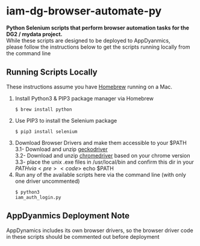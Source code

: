 # iam-dg-browser-automate-py
**Python Selenium scripts that perform browser automation tasks for the DG2 / mydata project.**<br />
While these scripts are designed to be deployed to AppDyanmics, <br />
please follow the instructions below to get the scripts running locally from the command line 


## Running Scripts Locally
These instructions assume you have [Homebrew](https://brew.sh/) running on a Mac. 

1. Install Python3 & PIP3 package manager via Homebrew    
    <pre><code>$ brew install python</code></pre>
2. Use PIP3 to install the Selenium package
    <pre><code>$ pip3 install selenium</code></pre>
3. Download Browser Drivers and make them accessible to your $PATH<br />
    3.1- Download and unzip [geckodriver](https://github.com/mozilla/geckodriver/releases/tag/v0.26.0)  
    3.2- Download and unzip [chromedriver](https://chromedriver.chromium.org/downloads) based on your chrome version<br />
    3.3- place the unix .exe files in /usr/local/bin and confirm this dir in your $PATH via
        <pre><code>$ echo $PATH</code></pre>
4. Run any of the available scripts here via the command line (with only one driver uncommented)
        <pre><code>$ python3 iam_auth_login.py</code></pre>



## AppDyanmics Deployment Note
AppDynamics includes its own browser drivers, so the browser driver code in these scripts
should be commented out before deployment 


    